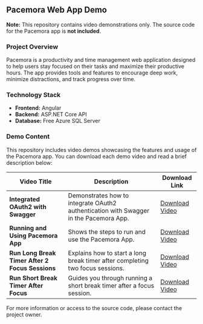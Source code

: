 ## Pacemora Web App Demo

**Note:** This repository contains video demonstrations only. The source code for the Pacemora app is **not included**.

### Project Overview

Pacemora is a productivity and time management web application designed to help users stay focused on their tasks and maximize their productive hours. The app provides tools and features to encourage deep work, minimize distractions, and track progress over time.

### Technology Stack

- **Frontend:** Angular
- **Backend:** ASP.NET Core API
- **Database:** Free Azure SQL Server

### Demo Content

This repository includes video demos showcasing the features and usage of the Pacemora app. You can download each demo video and read a brief description below:

| Video Title                                     | Description                                                                           | Download Link                                                                    |
| ----------------------------------------------- | ------------------------------------------------------------------------------------- | -------------------------------------------------------------------------------- |
| **Integrated OAuth2 with Swagger**              | Demonstrates how to integrate OAuth2 authentication with Swagger in the Pacemora App. | [Download Video](./Integrated%20OAuth2%20with%20Swagger.mp4)                     |
| **Running and Using Pacemora App**              | Shows the steps to run and use the Pacemora App.                                      | [Download Video](./Run%20and%20Use%20Pacemora%20App.mp4)                         |
| **Run Long Break Timer After 2 Focus Sessions** | Explains how to start a long break timer after completing two focus sessions.         | [Download Video](./Run%20long%20break%20timer%20after%202%20focus%20session.mp4) |
| **Run Short Break Timer After Focus**           | Guides you through running a short break timer after a focus session.                 | [Download Video](./Run%20short%20break%20timer%20after%20focus.mp4)              |

For more information or access to the source code, please contact the project owner.
